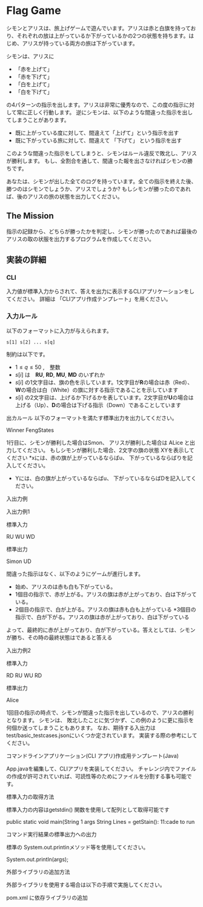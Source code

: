 # Flag Game

シモンとアリスは、旅上げゲームで遊んでいます。アリスは赤と白旗を持っており、それぞれの放は上がっているか下がっているかの2つの状態を持ちます。はじめ、アリスが持っている両方の旅は下がっています。

シモンは、アリスに
* 「赤を上げて」
* 「赤を下げて」
* 「白を上げて」
* 「白を下げて」

の4パターンの指示を出します。アリスは非常に優秀なので、この度の指示に対して常に正しく行動します。
逆にシモンは、以下のような間違った指示を出してしまうことがあります。
* 既に上がっている度に対して、間違えて「上げて」という指示を出す
* 既に下がっている旅に対して、間違えて 「下げて」 という指示を出す


このような間違った指示をしてしまうと、シモンはルール違反で敗北し、アリスが勝利します。
もし、全割合を通して、間違った報を出さなければシモンの勝ちです。

あなたは、シモンが出した全てのログを持っています。全ての指示を終えた後、勝つのはシモンでしょうか、アリスでしょうか?
もしシモンが勝ったのであれば、後のアリスの旅の状態を出力してください。



## The Mission  

指示の記録から、どちらが勝ったかを判定し、シモンが勝ったのであれば最後のアリスの取の状服を出力するプログラムを作成してください。


## 実装の詳細

### CLI 

入力値が標準入力からされて、答えを出力に表示するCLIアプリケーションをしてください。
詳細は 「CLIアプリ作成テンプレート」を用ください。


### 入力ルール

以下のフォーマットに入力が与えられます。

```  
s[1] s[2] ... s[q]
```

制約は以下です。

* $1\leq q \leq 50$ ,　整数
* $s[i]$ は　**RU**, **RD**, **MU**, **MD** のいずれか
 * $s[i]$ の1文字目は、旗の色を示しています。1文字目が**R**の場合は赤（Red）、**W**の場合は白（White）の旗に対する指示であることを示しています
 * $s[i]$ の2文字目は、上げるか下げるかを表しています。2文字目が**U**の場合は上げる（Up）、**D**の場合は下げる指示（Down）であることしています



出カルール
以下のフォーマットを満たす標準出力を出力してください。

Winner
FengStates

1行目に、シモンが勝利した場合はSmon、 アリスが勝利した場合は ALice と出力してください。
もしシモンが勝利した場合、2文字の旗の状態 XYを表示してください
*xには、赤の旗が上がっているならばu、 下がっているならばりを記入してください。
* Yには、白の旗が上がっているならばu、 下がっているならばDを記入してください。

入出力例

入出力例1

標準入力

RU WU WD

標準出力

Simon
UD

間違った指示はなく、以下のようにゲームが進行します。

* 始め、アリスのは赤も白も下がっている。
* 1個目の指示で、赤が上がる。アリスの旗は赤が上がっており、白は下がっている。
* 2個目の指示で、白が上がる。アリスの旗は赤も白も上がっている
*3個目の指示で、白が下がる。アリスの旗は赤が上がっており、白は下がっている

よって、最終的に赤が上がっており、白が下がっている。答えとしては、シモンが勝ち、その時の最終状態はであると答える

入出力例2

標準入力

RD RU WU RD

標準出力

Alice

1回目の指示の時点で、シモンが間違った指示を出しているので、アリスの勝利となります。 シモンは、
敗北したことに気づかず、この例のように更に指示を何個か送ってしまうこともあります。
なお、期待する入出力は test/basic_testcases.jsonにいくつか定されています。
実装する際の参考にしてください。

コマンドラインアプリケーション(CLI アプリ)作成用テンプレート(Java)

App.javaを編集して、CLIアプリを実装してください。
チャレンジ内でファイルの作成が許可されていれば、可読性等のためにファイルを分割する事も可能です。

標準入力の取得方法

標準入力の内容はgetstdin() 関数を使用して配列として取得可能です

public static void main(String 1 args
String Lines = getStain():
11:cade to run

コマンド実行結果の標準出力への出力

標準の System.out.printinメソッド等を使用してください。

System.out.println(args);

外部ライブラリの追加方法

外部ライブラリを使用する場合は以下の手順で実施してください。

pom.xml に依存ライブラリの追加


